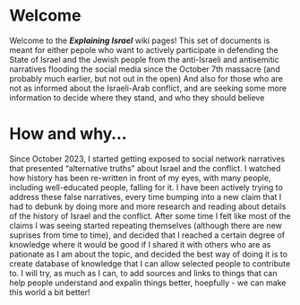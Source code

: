 # Welcome	

Welcome to the ***Explaining Israel*** wiki pages!
This set of documents is meant for either pepole who want to actively participate in defending the State of Israel and the Jewish people from the anti-Israeli and antisemitic narratives flooding the social media since the October 7th massacre (and probably much earlier, but not out in the open)
And also for those who are not as informed about the Israeli-Arab conflict, and are seeking some more information to decide where they stand, and who they should believe

# How and why…
Since October 2023, I started getting exposed to social network narratives that presented “alternative truths” about Israel and the conflict. I watched how history has been re-written in front of my eyes, with many people, including well-educated people, falling for it.
I have been actively trying to address these false narratives, every time bumping into a new claim that I had to debunk by doing more and more research and reading about details of the history of Israel and the conflict. 
After some time I felt like most of the claims I was seeing started repeating themselves (although there are new suprises from time to time), and decided that I reached a certain degree of knowledge where it would be good if I shared it with others who are as pationate as I am about the topic, and decided the best way of doing it is to create database of knowledge that I can allow selected people to contribute to.
I will try, as much as I can, to add sources and links to things that can help people understand and expalin things better, hoepfully - we can make this world a bit better! 

